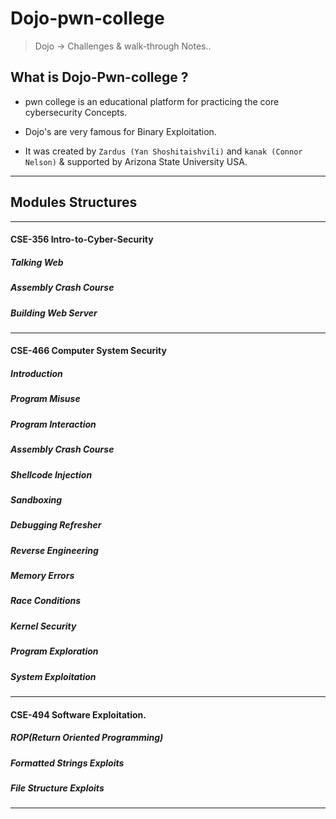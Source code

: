 # Dojo-pwn-college
> Dojo -> Challenges & walk-through Notes..

## What is Dojo-Pwn-college ?

- pwn college is an educational platform for practicing the core cybersecurity Concepts.

- Dojo's are very famous for Binary Exploitation. 

- It was created by `Zardus (Yan Shoshitaishvili)` and `kanak (Connor Nelson)` & supported by Arizona State University USA.

***

## Modules Structures

***

#### CSE-356 Intro-to-Cyber-Security
##### Talking Web
##### Assembly Crash Course
##### Building Web Server

***

#### CSE-466 Computer System Security 
##### Introduction
##### Program Misuse
##### Program Interaction
##### Assembly Crash Course
##### Shellcode Injection
##### Sandboxing
##### Debugging Refresher
##### Reverse Engineering
##### Memory Errors
##### Race Conditions
##### Kernel Security
##### Program Exploration
##### System Exploitation

***

#### CSE-494 Software Exploitation.

##### ROP(Return Oriented Programming)
##### Formatted Strings Exploits
##### File Structure Exploits

***
